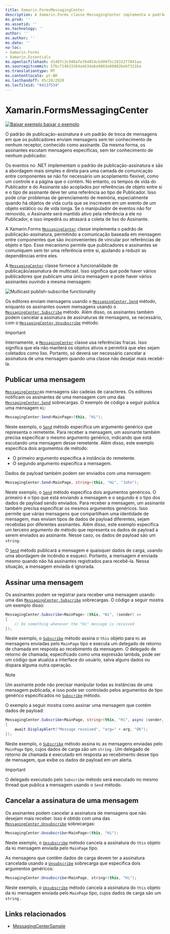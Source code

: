 ```yaml
---
title: Xamarin.FormsMessagingCenter
description: A Xamarin.Forms classe MessagingCenter implementa o padrão de publicação-assinatura, permitindo a comunicação baseada em mensagem entre componentes que são inconvenientes de vincular por referências de objeto e tipo.
ms.prod: ''
ms.assetid: ''
ms.technology: ''
author: ''
ms.author: ''
ms.date: ''
no-loc:
- Xamarin.Forms
- Xamarin.Essentials
ms.openlocfilehash: d1407c3c948afe764854cbd99f5c29332f7041aa
ms.sourcegitcommit: 57bc714633364aeb34aba9803e88802bebf321ba
ms.translationtype: MT
ms.contentlocale: pt-BR
ms.lasthandoff: 05/28/2020
ms.locfileid: "84137534"
---
```

# <a name="xamarinforms-messagingcenter"></a>Xamarin.FormsMessagingCenter

[![Baixar exemplo ](~/media/shared/download.png) baixar o exemplo](https://docs.microsoft.com/samples/xamarin/xamarin-forms-samples/usingmessagingcenter)

O padrão de publicação-assinatura é um padrão de troca de mensagens em que os publicadores enviam mensagens sem ter conhecimento de nenhum receptor, conhecido como assinante. Da mesma forma, os assinantes escutam mensagens específicas, sem ter conhecimento de nenhum publicador.

Os eventos no .NET implementam o padrão de publicação-assinatura e são a abordagem mais simples e direta para uma camada de comunicação entre componentes se não for necessário um acoplamento flexível, como um controle e a página que o contém. No entanto, os tempos de vida do Publicador e do Assinante são acoplados por referências de objeto entre si e o tipo de assinante deve ter uma referência ao tipo de Publicador. Isso pode criar problemas de gerenciamento de memória, especialmente quando há objetos de vida curta que se inscrevem em um evento de um objeto estático ou de vida longa. Se o manipulador de eventos não for removido, o Assinante será mantido ativo pela referência a ele no Publicador, e isso impedirá ou atrasará a coleta de lixo do Assinante.

A Xamarin.Forms [`MessagingCenter`](xref:Xamarin.Forms.MessagingCenter) classe implementa o padrão de publicação-assinatura, permitindo a comunicação baseada em mensagem entre componentes que são inconvenientes de vincular por referências de objeto e tipo. Esse mecanismo permite que publicadores e assinantes se comuniquem sem ter uma referência entre si, ajudando a reduzir as dependências entre eles.

A [`MessagingCenter`](xref:Xamarin.Forms.MessagingCenter) classe fornece a funcionalidade de publicação/assinatura de multicast. Isso significa que pode haver vários publicadores que publicam uma única mensagem e pode haver vários assinantes ouvindo a mesma mensagem:

![](messaging-center-images/messaging-center.png "Multicast publish-subscribe functionality")

Os editores enviam mensagens usando o [`MessagingCenter.Send`](xref:Xamarin.Forms.MessagingCenter.Send*) método, enquanto os assinantes ouvem mensagens usando o [`MessagingCenter.Subscribe`](xref:Xamarin.Forms.MessagingCenter.Subscribe*) método. Além disso, os assinantes também podem cancelar a assinatura de assinaturas de mensagens, se necessário, com o [`MessagingCenter.Unsubscribe`](xref:Xamarin.Forms.MessagingCenter.Unsubscribe*) método.

> [!IMPORTANT]
> Internamente, a [`MessagingCenter`](xref:Xamarin.Forms.MessagingCenter) classe usa referências fracas. Isso significa que ela não manterá os objetos ativos e permitirá que eles sejam coletados como lixo. Portanto, só deverá ser necessário cancelar a assinatura de uma mensagem quando uma classe não desejar mais recebê-la.

## <a name="publish-a-message"></a>Publicar uma mensagem

[`MessagingCenter`](xref:Xamarin.Forms.MessagingCenter)as mensagens são cadeias de caracteres. Os editores notificam os assinantes de uma mensagem com uma das [`MessagingCenter.Send`](xref:Xamarin.Forms.MessagingCenter.Send*) sobrecargas. O exemplo de código a seguir publica uma mensagem `Hi`:

```csharp
MessagingCenter.Send<MainPage>(this, "Hi");
```

Neste exemplo, o [`Send`](xref:Xamarin.Forms.MessagingCenter.Send*) método especifica um argumento genérico que representa o remetente. Para receber a mensagem, um assinante também precisa especificar o mesmo argumento genérico, indicando que está escutando uma mensagem desse remetente. Além disso, este exemplo especifica dois argumentos de método:

- O primeiro argumento especifica a instância do remetente.
- O segundo argumento especifica a mensagem.

Dados de payload também podem ser enviados com uma mensagem:

```csharp
MessagingCenter.Send<MainPage, string>(this, "Hi", "John");
```

Neste exemplo, o [`Send`](xref:Xamarin.Forms.MessagingCenter.Send*) método especifica dois argumentos genéricos. O primeiro é o tipo que está enviando a mensagem e o segundo é o tipo dos dados de payload sendo enviados. Para receber a mensagem, um assinante também precisa especificar os mesmos argumentos genéricos. Isso permite que várias mensagens que compartilham uma identidade de mensagem, mas enviam tipos de dados de payload diferentes, sejam recebidas por diferentes assinantes. Além disso, este exemplo especifica um terceiro argumento de método que representa os dados de payload a serem enviados ao assinante. Nesse caso, os dados de payload são um `string`.

O [`Send`](xref:Xamarin.Forms.MessagingCenter.Send*) método publicará a mensagem e quaisquer dados de carga, usando uma abordagem de incêndio e esqueci. Portanto, a mensagem é enviada mesmo quando não há assinantes registrados para recebê-la. Nessa situação, a mensagem enviada é ignorada.

## <a name="subscribe-to-a-message"></a>Assinar uma mensagem

Os assinantes podem se registrar para receber uma mensagem usando uma das [`MessagingCenter.Subscribe`](xref:Xamarin.Forms.MessagingCenter.Subscribe*) sobrecargas. O código a seguir mostra um exemplo disso:

```csharp
MessagingCenter.Subscribe<MainPage> (this, "Hi", (sender) =>
{
    // Do something whenever the "Hi" message is received
});
```

Neste exemplo, o [`Subscribe`](xref:Xamarin.Forms.MessagingCenter.Subscribe*) método assina o `this` objeto para `Hi` as mensagens enviadas pelo `MainPage` tipo e executa um delegado de retorno de chamada em resposta ao recebimento da mensagem. O delegado de retorno de chamada, especificado como uma expressão lambda, pode ser um código que atualiza a interface do usuário, salva alguns dados ou dispara alguma outra operação.

> [!NOTE]
> Um assinante pode não precisar manipular todas as instâncias de uma mensagem publicada, e isso pode ser controlado pelos argumentos de tipo genérico especificados no [`Subscribe`](xref:Xamarin.Forms.MessagingCenter.Subscribe*) método.

O exemplo a seguir mostra como assinar uma mensagem que contém dados de payload:

```csharp
MessagingCenter.Subscribe<MainPage, string>(this, "Hi", async (sender, arg) =>
{
    await DisplayAlert("Message received", "arg=" + arg, "OK");
});
```

Neste exemplo, o [`Subscribe`](xref:Xamarin.Forms.MessagingCenter.Subscribe*) método assina `Hi` as mensagens enviadas pelo `MainPage` tipo, cujos dados de carga são um `string` . Um delegado de retorno de chamada é executado em resposta ao recebimento desse tipo de mensagem, que exibe os dados de payload em um alerta.

> [!IMPORTANT]
> O delegado executado pelo `Subscribe` método será executado no mesmo thread que publica a mensagem usando o `Send` método.

## <a name="unsubscribe-from-a-message"></a>Cancelar a assinatura de uma mensagem

Os assinantes podem cancelar a assinatura de mensagens que não desejam mais receber. Isso é obtido com uma das [`MessagingCenter.Unsubscribe`](xref:Xamarin.Forms.MessagingCenter.Unsubscribe*) sobrecargas:

```csharp
MessagingCenter.Unsubscribe<MainPage>(this, "Hi");
```

Neste exemplo, o [`Unsubscribe`](xref:Xamarin.Forms.MessagingCenter.Unsubscribe*) método cancela a assinatura do `this` objeto da `Hi` mensagem enviada pelo `MainPage` tipo.

As mensagens que contêm dados de carga devem ter a assinatura cancelada usando a [`Unsubscribe`](xref:Xamarin.Forms.MessagingCenter.Unsubscribe*) sobrecarga que especifica dois argumentos genéricos:

```csharp
MessagingCenter.Unsubscribe<MainPage, string>(this, "Hi");
```

Neste exemplo, o [`Unsubscribe`](xref:Xamarin.Forms.MessagingCenter.Unsubscribe*) método cancela a assinatura do `this` objeto da `Hi` mensagem enviada pelo `MainPage` tipo, cujos dados de carga são um `string` .

## <a name="related-links"></a>Links relacionados

- [MessagingCenterSample](https://docs.microsoft.com/samples/xamarin/xamarin-forms-samples/usingmessagingcenter)
